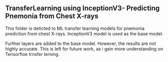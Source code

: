 ##    TransferLearning using InceptionV3- Predicting Pnemonia from Chest X-rays

This folder is deticted to ML transfer learning models for pnemonia prediction from chest X-rays.
InceptionV3 model is used as the base model.

Further layers are added to the base model. However, the results are not highly accurate. 
This is left for future work, as i gain more understanding on Tensorfloe trnsfer lerning.
